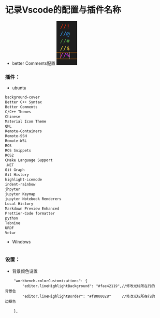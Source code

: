 # 记录Vscode的配置与插件名称
* better Comments配置
![在这里插入图片描述](https://github.com/ccpdead/VsCode_Setting/blob/main/Image/better_comments.png)
### 插件：
* ubuntu
~~~
background-cover
Better C++ Syntax
Better Comments
C/C++ Themes
Chinese
Material Icon Theme
QML
Remote-Containers
Remote-SSH
Remote-WSL
ROS
ROS Snippets
ROS2
CMake Language Support
.NET
Git Graph
Git History
highlight-icemode
indent-rainbow
jhpyter
jupyter Keymap
jupyter Notebook Renderers
Local History
Markdown Preview Enhanced
Prettier-Code formatter
python
Tabnine
URDF
Vetur
~~~
* Windows
~~~

~~~
### 设置：
* 背景颜色设置
~~~
    "workbench.colorCustomizations": {
        "editor.lineHighlightBackground": "#fae42119",//修改光标所在行的背景色
        "editor.lineHighlightBorder": "#f8000028"     //修改光标所在行的边框色
        
    },
~~~
